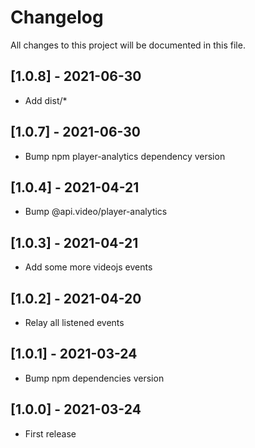 # Changelog
All changes to this project will be documented in this file.

## [1.0.8] - 2021-06-30
- Add dist/*

## [1.0.7] - 2021-06-30
- Bump npm player-analytics dependency version

## [1.0.4] - 2021-04-21
- Bump @api.video/player-analytics
  
## [1.0.3] - 2021-04-21
- Add some more videojs events
  
## [1.0.2] - 2021-04-20
- Relay all listened events

## [1.0.1] - 2021-03-24
- Bump npm dependencies version
  
## [1.0.0] - 2021-03-24
- First release
